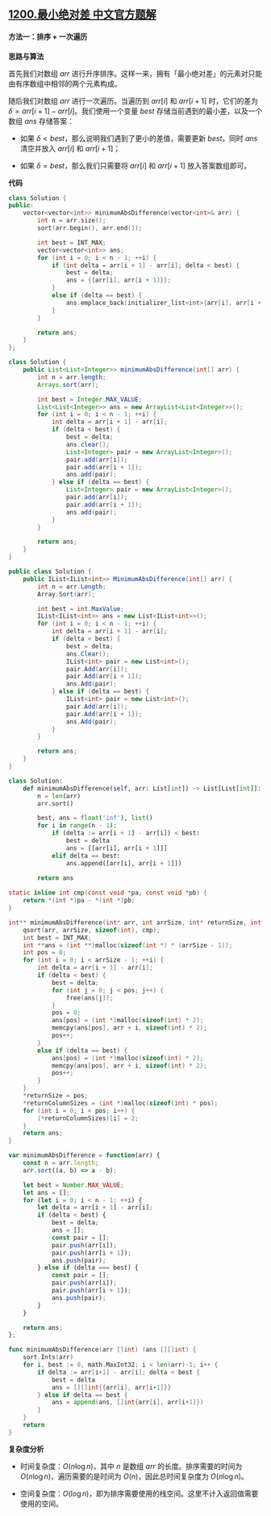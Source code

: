 ## [1200.最小绝对差 中文官方题解](https://leetcode.cn/problems/minimum-absolute-difference/solutions/100000/zui-xiao-jue-dui-chai-by-leetcode-soluti-7g0e)

#### 方法一：排序 + 一次遍历

**思路与算法**

首先我们对数组 $\textit{arr}$ 进行升序排序。这样一来，拥有「最小绝对差」的元素对只能由有序数组中相邻的两个元素构成。

随后我们对数组 $\textit{arr}$ 进行一次遍历。当遍历到 $\textit{arr}[i]$ 和 $\textit{arr}[i+1]$ 时，它们的差为 $\delta = \textit{arr}[i+1] - \textit{arr}[i]$。我们使用一个变量 $\textit{best}$ 存储当前遇到的最小差，以及一个数组 $\textit{ans}$ 存储答案：

- 如果 $\delta < \textit{best}$，那么说明我们遇到了更小的差值，需要更新 $\textit{best}$，同时 $\textit{ans}$ 清空并放入 $\textit{arr}[i]$ 和 $\textit{arr}[i+1]$；

- 如果 $\delta = \textit{best}$，那么我们只需要将 $\textit{arr}[i]$ 和 $\textit{arr}[i+1]$ 放入答案数组即可。

**代码**

```C++ [sol1-C++]
class Solution {
public:
    vector<vector<int>> minimumAbsDifference(vector<int>& arr) {
        int n = arr.size();
        sort(arr.begin(), arr.end());

        int best = INT_MAX;
        vector<vector<int>> ans;
        for (int i = 0; i < n - 1; ++i) {
            if (int delta = arr[i + 1] - arr[i]; delta < best) {
                best = delta;
                ans = {{arr[i], arr[i + 1]}};
            }
            else if (delta == best) {
                ans.emplace_back(initializer_list<int>{arr[i], arr[i + 1]});
            }
        }

        return ans;
    }
};
```

```Java [sol1-Java]
class Solution {
    public List<List<Integer>> minimumAbsDifference(int[] arr) {
        int n = arr.length;
        Arrays.sort(arr);

        int best = Integer.MAX_VALUE;
        List<List<Integer>> ans = new ArrayList<List<Integer>>();
        for (int i = 0; i < n - 1; ++i) {
            int delta = arr[i + 1] - arr[i];
            if (delta < best) {
                best = delta;
                ans.clear();
                List<Integer> pair = new ArrayList<Integer>();
                pair.add(arr[i]);
                pair.add(arr[i + 1]);
                ans.add(pair);
            } else if (delta == best) {
                List<Integer> pair = new ArrayList<Integer>();
                pair.add(arr[i]);
                pair.add(arr[i + 1]);
                ans.add(pair);
            }
        }

        return ans;
    }
}
```

```C# [sol1-C#]
public class Solution {
    public IList<IList<int>> MinimumAbsDifference(int[] arr) {
        int n = arr.Length;
        Array.Sort(arr);

        int best = int.MaxValue;
        IList<IList<int>> ans = new List<IList<int>>();
        for (int i = 0; i < n - 1; ++i) {
            int delta = arr[i + 1] - arr[i];
            if (delta < best) {
                best = delta;
                ans.Clear();
                IList<int> pair = new List<int>();
                pair.Add(arr[i]);
                pair.Add(arr[i + 1]);
                ans.Add(pair);
            } else if (delta == best) {
                IList<int> pair = new List<int>();
                pair.Add(arr[i]);
                pair.Add(arr[i + 1]);
                ans.Add(pair);
            }
        }

        return ans;
    }
}
```

```Python [sol1-Python3]
class Solution:
    def minimumAbsDifference(self, arr: List[int]) -> List[List[int]]:
        n = len(arr)
        arr.sort()

        best, ans = float('inf'), list()
        for i in range(n - 1):
            if (delta := arr[i + 1] - arr[i]) < best:
                best = delta
                ans = [[arr[i], arr[i + 1]]]
            elif delta == best:
                ans.append([arr[i], arr[i + 1]])
        
        return ans
```

```C [sol1-C]
static inline int cmp(const void *pa, const void *pb) {
    return *(int *)pa - *(int *)pb;
}

int** minimumAbsDifference(int* arr, int arrSize, int* returnSize, int** returnColumnSizes){
    qsort(arr, arrSize, sizeof(int), cmp);
    int best = INT_MAX;
    int **ans = (int **)malloc(sizeof(int *) * (arrSize - 1));
    int pos = 0;
    for (int i = 0; i < arrSize - 1; ++i) {
        int delta = arr[i + 1] - arr[i];
        if (delta < best) {
            best = delta;
            for (int j = 0; j < pos; j++) {
                free(ans[j]);
            }
            pos = 0;
            ans[pos] = (int *)malloc(sizeof(int) * 2);
            memcpy(ans[pos], arr + i, sizeof(int) * 2);
            pos++;
        }
        else if (delta == best) {
            ans[pos] = (int *)malloc(sizeof(int) * 2);
            memcpy(ans[pos], arr + i, sizeof(int) * 2);
            pos++;
        }
    }
    *returnSize = pos;
    *returnColumnSizes = (int *)malloc(sizeof(int) * pos);
    for (int i = 0; i < pos; i++) {
        (*returnColumnSizes)[i] = 2;
    }
    return ans;
}
```

```JavaScript [sol1-JavaScript]
var minimumAbsDifference = function(arr) {
    const n = arr.length;
    arr.sort((a, b) => a - b);

    let best = Number.MAX_VALUE;
    let ans = [];
    for (let i = 0; i < n - 1; ++i) {
        let delta = arr[i + 1] - arr[i];
        if (delta < best) {
            best = delta;
            ans = [];
            const pair = [];
            pair.push(arr[i]);
            pair.push(arr[i + 1]);
            ans.push(pair);
        } else if (delta === best) {
            const pair = [];
            pair.push(arr[i]);
            pair.push(arr[i + 1]);
            ans.push(pair);
        }
    }

    return ans;
};
```

```go [sol1-Golang]
func minimumAbsDifference(arr []int) (ans [][]int) {
    sort.Ints(arr)
    for i, best := 0, math.MaxInt32; i < len(arr)-1; i++ {
        if delta := arr[i+1] - arr[i]; delta < best {
            best = delta
            ans = [][]int{{arr[i], arr[i+1]}}
        } else if delta == best {
            ans = append(ans, []int{arr[i], arr[i+1]})
        }
    }
    return
}
```

**复杂度分析**

- 时间复杂度：$O(n \log n)$，其中 $n$ 是数组 $\textit{arr}$ 的长度。排序需要的时间为 $O(n \log n)$，遍历需要的是时间为 $O(n)$，因此总时间复杂度为 $O(n \log n)$。

- 空间复杂度：$O(\log n)$，即为排序需要使用的栈空间。这里不计入返回值需要使用的空间。